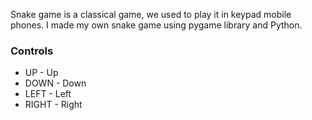 Snake game is a classical game, we used to play it in keypad mobile phones. I made my own snake game using pygame library and Python.
### Controls
  - UP  -  Up
  - DOWN  - Down
  - LEFT  - Left
  - RIGHT - Right
